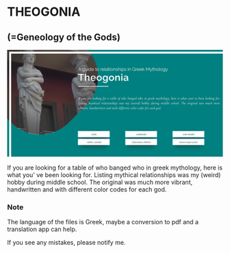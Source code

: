 # THEOGONIA 
## (=Geneology of the Gods)

[![Theogonia](https://github.com/foxelas/theogonia/raw/master/preview.png)](https://foxelas.github.io/theogonia/)

If you are looking for a table of who banged who in greek mythology, here is what you' ve been looking for. 
Listing mythical relationships was my (weird) hobby during middle school.
The original was much more vibrant, handwritten and with different color codes for each god.

### Note 
The language of the files is Greek, maybe a conversion to pdf and a translation app can help.

If you see any mistakes, please notify me. 

